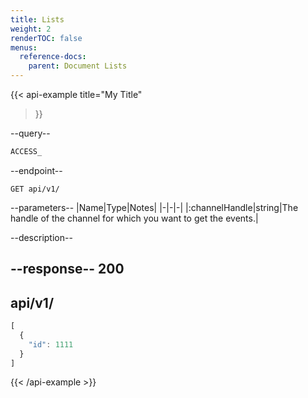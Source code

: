 ```yaml
---
title: Lists
weight: 2
renderTOC: false
menus:
  reference-docs:
    parent: Document Lists
---
```


{{< api-example
  title="My Title"
>}}

--query--

```bash
ACCESS_
```

--endpoint--
```
GET api/v1/
```

--parameters--
|Name|Type|Notes|
|-|-|-|
|:channelHandle|string|The handle of the channel for which you want to get the events.|

--description--

--response--
200
---
api/v1/
---
```js
[
  {
    "id": 1111
  }
]
```

{{< /api-example >}}